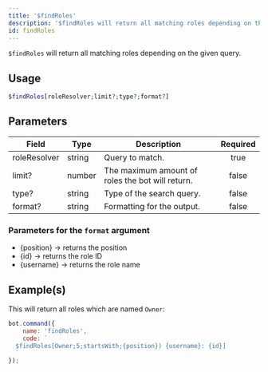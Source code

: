```yaml
---
title: '$findRoles'
description: '$findRoles will return all matching roles depending on the given query.'
id: findRoles
---
```


`$findRoles` will return all matching roles depending on the given query.

## Usage

```php
$findRoles[roleResolver;limit?;type?;format?]
```

## Parameters

| Field        | Type   | Description                                      | Required |
| ------------ | ------ | ------------------------------------------------ |:--------:|
| roleResolver | string | Query to match.                                  |   true   |
| limit?       | number | The maximum amount of roles the bot will return. |  false   |
| type?        | string | Type of the search query.                        |  false   |
| format?      | string | Formatting for the output.                       |  false   |

### Parameters for the `format` argument

* {position} -> returns the position
* {id} -> returns the role ID
* {username} -> returns the role name

## Example(s)

This will return all roles which are named `Owner`:

```javascript
bot.command({
    name: 'findRoles',
    code: `
  $findRoles[Owner;5;startsWith;{position}) {username}: {id}]
  `
});
```
